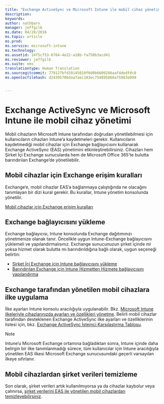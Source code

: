```yaml
---
title: "Exchange ActiveSync ve Microsoft Intune ile mobil cihaz yönetimi | Microsoft Intune"
description: 
keywords: 
author: nathbarn
manager: jeffgilb
ms.date: 04/28/2016
ms.topic: article
ms.prod: 
ms.service: microsoft-intune
ms.technology: 
ms.assetid: 14f5cf53-6764-4e22-a18b-fa750b3acd41
ms.reviewer: jeffgilb
ms.suite: ems
translationtype: Human Translation
ms.sourcegitcommit: 779127bfd39145010f0d9b6609286aaf4dedfdc8
ms.openlocfilehash: d24395786daa7aec103ec754895868a75983e099


---
```


# Exchange ActiveSync ve Microsoft Intune ile mobil cihaz yönetimi
Mobil cihazların Microsoft Intune tarafından doğrudan yönetilebilmesi için kullanıcıların cihazları Intune’a kaydetmeleri gerekir. Kullanıcıların kaydetmediği mobil cihazlar için Exchange bağlayıcısını kullanarak Exchange ActiveSync (EAS) yönetimini etkinleştirebilirsiniz. Cihazları hem Şirket İçi Exchange sunucularda hem de Microsoft Office 365'te bulutta barındırılan Exchange’de yönetilebilir.

## Mobil cihazlar için Exchange erişim kuralları ##

Exchange’e, mobil cihazlar EAS’a bağlanmaya çalıştığında ne olacağını tanımlayan bir dizi kural gerekir. Bu kurallar, Intune yönetim konsolunda yönetilir.

[Mobil cihazlar için Exchange erişim kuralları](exchange-access-rules-for-mobile-devices.md)

## Exchange bağlayıcısını yükleme
Exchange bağlayıcısı, Intune konsolunda Exchange dağıtımınızı yönetmenize olanak tanır. Öncelikle uygun Intune-Exchange bağlayıcısını yüklemeli ve yapılandırmalısınız. Exchange sunucunuzun şirket içinde mi yoksa hizmet olarak bulutta mı barındırıldığına bağlı olarak, uygun seçeneği belirtin:

-   [Şirket İçi Exchange için Intune bağlayıcısını yükleme](intune-on-premises-exchange-connector.md)
-   [Barındırılan Exchange için Intune Hizmetten Hizmete bağlayıcısını yapılandırma](intune-service-to-service-exchange-connector.md)

## Exchange tarafından yönetilen mobil cihazlara ilke uygulama
İlke ayarları Intune konsolu aracılığıyla uygulanabilir. Bkz. [Microsoft Intune ilkeleriyle cihazlarınızda ayarları ve özellikleri yönetme](manage-settings-and-features-on-your-devices-with-microsoft-intune-policies.md). Belirli mobil cihazlar tarafından desteklenen Exchange ActiveSync ilke ayarları ve özelliklerinin listesi için, bkz. [Exchange ActiveSync İstemci Karşılaştırma Tablosu](http://go.microsoft.com/fwlink/?LinkId=247270).

> [!NOTE]
> Intune’u Microsoft Exchange ortamına bağladıktan sonra, Intune içinde daha belirgin bir ilke tanımlanmadığı sürece, tüm kullanıcılar için Intune aracılığıyla yönetilen EAS ilkesi Microsoft Exchange sunucusundaki geçerli varsayılan ilkeye sıfırlanır.

## Mobil cihazlardan şirket verileri temizleme
Son olarak, şirket verileri artık kullanılmıyorsa ya da cihazlar kaybolur veya çalınırsa, [şirket verilerini EAS ile yönetilen mobil cihazlardan temizleyebilirsiniz](wipe-for-exchange-managed-mobile-devices.md).



<!--HONumber=Jun16_HO4-->


